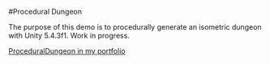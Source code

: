 #Procedural Dungeon

The purpose of this demo is to procedurally generate an isometric dungeon with
Unity 5.4.3f1. Work in progress.

[ProceduralDungeon in my portfolio](https://drive.google.com/drive/folders/0B3MtR3SH00AwakoyaHA5Q05wT28?usp=sharing)
